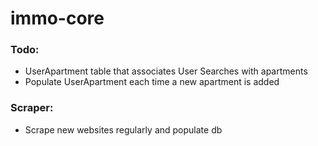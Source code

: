 # immo-core

### Todo:
- UserApartment table that associates User Searches with apartments
- Populate UserApartment each time a new apartment is added

### Scraper:
- Scrape new websites regularly and populate db
